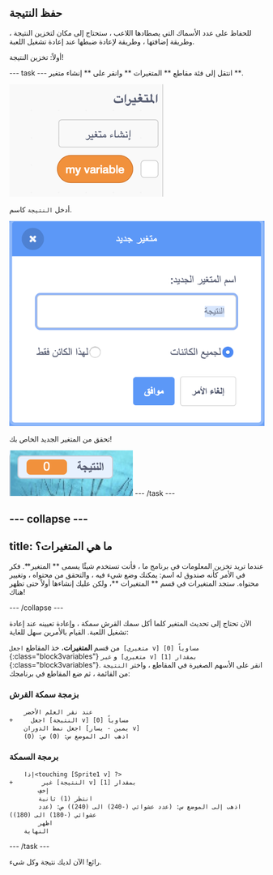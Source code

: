 ## حفظ النتيجة

للحفاظ على عدد الأسماك التي يصطادها اللاعب ، ستحتاج إلى مكان لتخزين النتيجة ، وطريقة إضافتها ، وطريقة لإعادة ضبطها عند إعادة تشغيل اللعبة.

أولاً: تخزين النتيجة!

\--- task \--- انتقل إلى فئة مقاطع ** المتغيرات ** وانقر على ** إنشاء متغير **.

![](images/catch5.png)

أدخل ` النتيجة ` كاسم.

![](images/catch6.png)

تحقق من المتغير الجديد الخاص بك!

![يتم عرض متغير النتيجة في المنصة](images/scoreVariableStage.png) \--- /task \---

## \--- collapse \---

## title: ما هي المتغيرات؟

عندما تريد تخزين المعلومات في برنامج ما ، فأنت تستخدم شيئًا يسمى ** المتغير**. فكر في الأمر كأنه صندوق له اسم: يمكنك وضع شيء فيه ، والتحقق من محتواه ، وتغيير محتواه. ستجد المتغيرات في قسم ** المتغيرات **، ولكن عليك إنشاءها أولاً حتى تظهر هناك!

\--- /collapse \---

الآن تحتاج إلى تحديث المتغير كلما أكل سمك القرش سمكة ، وإعادة تعيينه عند إعادة تشغيل اللعبة. القيام بالأمرين سهل للغاية:

من قسم **المتغيرات**، خذ المقاطع `اجعل [متغيري v] مساوياً [0]`{:class="block3variables"} و `غير [متغيري v] بمقدار [1]`{:class="block3variables"}. انقر على الأسهم الصغيرة في المقاطع ، واختر ` النتيجة ` من القائمة ، ثم ضع المقاطع في برنامجك:

### بزمجة سمكة القرش

```blocks3
    عند نقر العلم الأخضر
+     اجعل [النتيجة v] مساوياً [0]
    اجعل نمط الدوران [يمين - يسار v]
    اذهب الى الموضع س: (0) ص: (0)
```

### برمجة السمكة

```blocks3
    إذا<touching [Sprite1 v] ?>
+        غير [النتيجة v] بمقدار [1]
        إخفِ
        انتظر (1) ثانية 
        اذهب إلى الموضع س: (عدد عشوائي (-240) الى (240)) ص: (عدد عشوائي (-180) الى (180))
        اظهر
    النهاية
```

\--- /task \---

رائع! الآن لديك نتيجة وكل شيء.